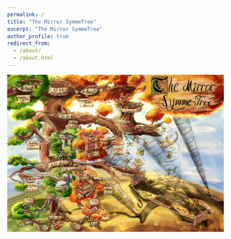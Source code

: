 ```yaml
---
permalink: /
title: "The Mirror SymmeTree"
excerpt: "The Mirror SymmeTree"
author_profile: true
redirect_from: 
  - /about/
  - /about.html
---
```

![MirrorSymmetry](/images/MirrorSymmeTree.jpg)

